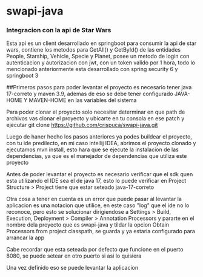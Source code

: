 # swapi-java

### Integracion con la api de Star Wars

Esta api es un client desarrollado en springboot para consumir la api de star wars, contiene los metodos para GetAll() y GetById() de las entidades People, Starship, Vehicle, Specie y Planet, posee un metodo de login con autenticacion y autorizacion con jwt, con un token valido por 1 hora, todo lo mencionado anteriormente esta desarrollado con spring security 6 y springboot 3

##Primeros pasos
para poder levantar el proyecto es necesario tener java 17-correto y maven 3.9, ademas de eso se debe tener configurado JAVA-HOME Y MAVEN-HOME en las variables del sistema

Para poder clonar el proyecto solo necesitar determinar en que path de archivos vas clonar el proyecto y ubicarte en tu consola en ese patch y ejecutar git clone https://github.com/crispuca/swapi-java.git 

Luego de haner hecho los pasos anteriores ya podes buildear el proyecto, con tu ide predilecto, en mi caso intellij IDEA, abrimos el proyecto clonado y ejecutamos mvn install, esto hara que se ejecute la instalacion de las dependencias, ya que es el manejador de dependencias que utiliza este proyecto

Antes de poder levantar el proyecto es necesario verificar que el sdk quen esta utilizando el IDE sea el de java 17, esto lo puede verificar en Project Structure > Project tiene que estar seteado java-17-correto

Otra cosa a tener en cuenta es un error que puede pasar al levantar la aplicacion es una notacion que utilice, en este caso "log" que el ide no lo reconoce, pero esto se solucionar dirigiendose a Settings > Build, Execution, Deployment > Compiler > Annotation Processors y pararte en el nombre dela proyecto que es swapi-java y tildar la opcion Obtain Processors from project classpath, se guarda y ya estaria configurado para arrancar la app

Cabe recordar que esta seteada por defecto que funcione en el puerto 8080, se puede setear en otro puerto si asi lo quisiera

Una vez definido eso se puede levantar la aplicacion

